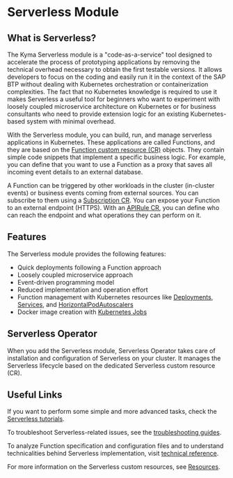# Serverless Module

## What is Serverless?

The Kyma Serverless module is a "code-as-a-service" tool designed to accelerate the process of prototyping applications by removing the technical overhead necessary to obtain the first testable versions. It allows developers to focus on the coding and easily run it in the context of the SAP BTP without dealing with Kubernetes orchestration or containerization complexities. The fact that no Kubernetes knowledge is required to use it makes Serverless a useful tool for beginners who want to experiment with loosely coupled microservice architecture on Kubernetes or for business consultants who need to provide extension logic for an existing Kubernetes-based system with minimal overhead.

With the Serverless module, you can build, run, and manage serverless applications in Kubernetes. These applications are called Functions, and they are based on the [Function custom resource (CR)](https://kyma-project.io/#/serverless-manager/user/resources/06-10-function-cr) objects. They contain simple code snippets that implement a specific business logic. For example, you can define that you want to use a Function as a proxy that saves all incoming event details to an external database.

A Function can be triggered by other workloads in the cluster (in-cluster events) or business events coming from external sources. You can subscribe to them using a [Subscription CR](https://kyma-project.io/#/eventing-manager/user/resources/evnt-cr-subscription). You can expose your Function to an external endpoint (HTTPS). With an [APIRule CR](https://kyma-project.io/#/api-gateway/user/custom-resources/apirule/04-10-apirule-custom-resource), you can define who can reach the endpoint and what operations they can perform on it.

## Features

The Serverless module provides the following features:

- Quick deployments following a Function approach
- Loosely coupled microservice approach
- Event-driven programming model
- Reduced implementation and operation effort
- Function management with Kubernetes resources like [Deployments](https://kubernetes.io/docs/concepts/workloads/controllers/deployment/), [Services](https://kubernetes.io/docs/concepts/services-networking/service/), and [HorizontalPodAutoscalers](https://kubernetes.io/docs/tasks/run-application/horizontal-pod-autoscale/)
- Docker image creation with [Kubernetes Jobs](https://kubernetes.io/docs/concepts/workloads/controllers/job/)

## Serverless Operator

When you add the Serverless module, Serverless Operator takes care of installation and configuration of Serverless on your cluster. It manages the Serverless lifecycle based on the dedicated Serverless custom resource (CR).

## Useful Links

If you want to perform some simple and more advanced tasks, check the [Serverless tutorials](tutorials/README.md).

To troubleshoot Serverless-related issues, see the [troubleshooting guides](troubleshooting-guides/README.md).

To analyze Function specification and configuration files and to understand technicalities behind Serverless implementation, visit [technical reference](technical-reference/README.md).

For more information on the Serverless custom resources, see [Resources](resources/README.md).
